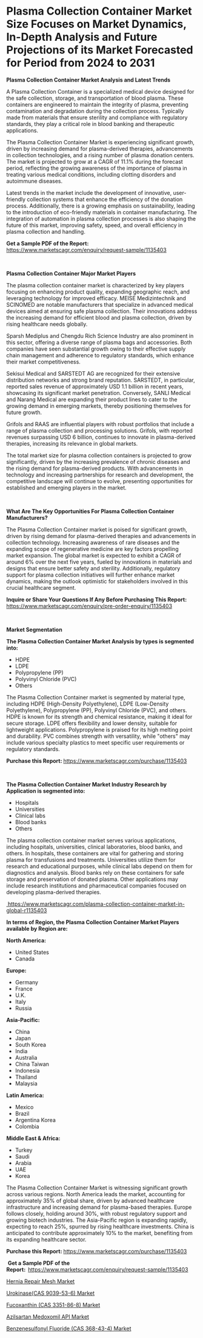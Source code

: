 <p><h1>Plasma Collection Container Market Size Focuses on Market Dynamics, In-Depth Analysis and Future Projections of its Market Forecasted for Period from 2024 to 2031</h1></p><p><strong>Plasma Collection Container Market Analysis and Latest Trends</strong></p>
<p><p>A Plasma Collection Container is a specialized medical device designed for the safe collection, storage, and transportation of blood plasma. These containers are engineered to maintain the integrity of plasma, preventing contamination and degradation during the collection process. Typically made from materials that ensure sterility and compliance with regulatory standards, they play a critical role in blood banking and therapeutic applications.</p><p>The Plasma Collection Container Market is experiencing significant growth, driven by increasing demand for plasma-derived therapies, advancements in collection technologies, and a rising number of plasma donation centers. The market is projected to grow at a CAGR of 11.1% during the forecast period, reflecting the growing awareness of the importance of plasma in treating various medical conditions, including clotting disorders and autoimmune diseases.</p><p>Latest trends in the market include the development of innovative, user-friendly collection systems that enhance the efficiency of the donation process. Additionally, there is a growing emphasis on sustainability, leading to the introduction of eco-friendly materials in container manufacturing. The integration of automation in plasma collection processes is also shaping the future of this market, improving safety, speed, and overall efficiency in plasma collection and handling.</p></p>
<p><strong>Get a Sample PDF of the Report:&nbsp;</strong> <a href="https://www.marketscagr.com/enquiry/request-sample/1135403?utm_campaign=1557&utm_medium=2&utm_source=Github&utm_content=ia&utm_term=13102024&utm_id=plasma-collection-container">https://www.marketscagr.com/enquiry/request-sample/1135403</a></p>
<p>&nbsp;</p>
<p><strong>Plasma Collection Container Major Market Players</strong></p>
<p><p>The plasma collection container market is characterized by key players focusing on enhancing product quality, expanding geographic reach, and leveraging technology for improved efficacy. MEISE Medizintechnik and SCINOMED are notable manufacturers that specialize in advanced medical devices aimed at ensuring safe plasma collection. Their innovations address the increasing demand for efficient blood and plasma collection, driven by rising healthcare needs globally.</p><p>Sparsh Mediplus and Chengdu Rich Science Industry are also prominent in this sector, offering a diverse range of plasma bags and accessories. Both companies have seen substantial growth owing to their effective supply chain management and adherence to regulatory standards, which enhance their market competitiveness.</p><p>Sekisui Medical and SARSTEDT AG are recognized for their extensive distribution networks and strong brand reputation. SARSTEDT, in particular, reported sales revenue of approximately USD 1.1 billion in recent years, showcasing its significant market penetration. Conversely, SANLI Medical and Narang Medical are expanding their product lines to cater to the growing demand in emerging markets, thereby positioning themselves for future growth.</p><p>Grifols and RAAS are influential players with robust portfolios that include a range of plasma collection and processing solutions. Grifols, with reported revenues surpassing USD 6 billion, continues to innovate in plasma-derived therapies, increasing its relevance in global markets.</p><p>The total market size for plasma collection containers is projected to grow significantly, driven by the increasing prevalence of chronic diseases and the rising demand for plasma-derived products. With advancements in technology and increasing partnerships for research and development, the competitive landscape will continue to evolve, presenting opportunities for established and emerging players in the market.</p></p>
<p>&nbsp;</p>
<p><strong>What Are The Key Opportunities For Plasma Collection Container Manufacturers?</strong></p>
<p><p>The Plasma Collection Container market is poised for significant growth, driven by rising demand for plasma-derived therapies and advancements in collection technology. Increasing awareness of rare diseases and the expanding scope of regenerative medicine are key factors propelling market expansion. The global market is expected to exhibit a CAGR of around 6% over the next five years, fueled by innovations in materials and designs that ensure better safety and sterility. Additionally, regulatory support for plasma collection initiatives will further enhance market dynamics, making the outlook optimistic for stakeholders involved in this crucial healthcare segment.</p></p>
<p><strong>Inquire or Share Your Questions If Any Before Purchasing This Report:</strong> <a href="https://www.marketscagr.com/enquiry/pre-order-enquiry/1135403?utm_campaign=1557&utm_medium=2&utm_source=Github&utm_content=ia&utm_term=13102024&utm_id=plasma-collection-container">https://www.marketscagr.com/enquiry/pre-order-enquiry/1135403</a></p>
<p>&nbsp;</p>
<p><strong>Market Segmentation</strong></p>
<p><strong>The Plasma Collection Container Market Analysis by types is segmented into:</strong></p>
<p><ul><li>HDPE</li><li>LDPE</li><li>Polypropylene (PP)</li><li>Polyvinyl Chloride (PVC)</li><li>Others</li></ul></p>
<p><p>The Plasma Collection Container market is segmented by material type, including HDPE (High-Density Polyethylene), LDPE (Low-Density Polyethylene), Polypropylene (PP), Polyvinyl Chloride (PVC), and others. HDPE is known for its strength and chemical resistance, making it ideal for secure storage. LDPE offers flexibility and lower density, suitable for lightweight applications. Polypropylene is praised for its high melting point and durability. PVC combines strength with versatility, while "others" may include various specialty plastics to meet specific user requirements or regulatory standards.</p></p>
<p><strong>Purchase this Report:&nbsp;</strong><a href="https://www.marketscagr.com/purchase/1135403?utm_campaign=1557&utm_medium=2&utm_source=Github&utm_content=ia&utm_term=13102024&utm_id=plasma-collection-container">https://www.marketscagr.com/purchase/1135403</a></p>
<p>&nbsp;</p>
<p><strong>The Plasma Collection Container Market Industry Research by Application is segmented into:</strong></p>
<p><ul><li>Hospitals</li><li>Universities</li><li>Clinical labs</li><li>Blood banks</li><li>Others</li></ul></p>
<p><p>The plasma collection container market serves various applications, including hospitals, universities, clinical laboratories, blood banks, and others. In hospitals, these containers are vital for gathering and storing plasma for transfusions and treatments. Universities utilize them for research and educational purposes, while clinical labs depend on them for diagnostics and analysis. Blood banks rely on these containers for safe storage and preservation of donated plasma. Other applications may include research institutions and pharmaceutical companies focused on developing plasma-derived therapies.</p></p>
<p><a href="https://www.marketscagr.com/plasma-collection-container-market-in-global-r1135403?utm_campaign=1557&utm_medium=2&utm_source=Github&utm_content=ia&utm_term=13102024&utm_id=plasma-collection-container">&nbsp;https://www.marketscagr.com/plasma-collection-container-market-in-global-r1135403</a></p>
<p><strong>In terms of Region, the Plasma Collection Container Market Players available by Region are:</strong></p>
<p>
    <p> <strong> North America: </strong>
        <ul>
            <li>United States</li>
            <li>Canada</li>
        </ul>
        </p> 
    <p> <strong> Europe: </strong>
        <ul>
            <li>Germany</li>
            <li>France</li>
            <li>U.K.</li>
            <li>Italy</li>
            <li>Russia</li>
        </ul>
        </p> 
    <p> <strong> Asia-Pacific: </strong>
        <ul>
            <li>China</li>
            <li>Japan</li>
            <li>South Korea</li>
            <li>India</li>
            <li>Australia</li>
            <li>China Taiwan</li>
            <li>Indonesia</li>
            <li>Thailand</li>
            <li>Malaysia</li>
        </ul>
        </p> 
    <p> <strong> Latin America: </strong>
        <ul>
            <li>Mexico</li>
            <li>Brazil</li>
            <li>Argentina Korea</li>
            <li>Colombia</li>
        </ul>
        </p> 
    <p> <strong> Middle East & Africa: </strong>
        <ul>
            <li>Turkey</li>
            <li>Saudi</li>
            <li>Arabia</li>
            <li>UAE</li>
            <li>Korea</li>
        </ul>
    </p>
    </p>
<p><p>The Plasma Collection Container Market is witnessing significant growth across various regions. North America leads the market, accounting for approximately 35% of global share, driven by advanced healthcare infrastructure and increasing demand for plasma-based therapies. Europe follows closely, holding around 30%, with robust regulatory support and growing biotech industries. The Asia-Pacific region is expanding rapidly, expecting to reach 25%, spurred by rising healthcare investments. China is anticipated to contribute approximately 10% to the market, benefiting from its expanding healthcare sector.</p></p>
<p><strong>Purchase this Report: </strong><a href="https://www.marketscagr.com/purchase/1135403?utm_campaign=1557&utm_medium=2&utm_source=Github&utm_content=ia&utm_term=13102024&utm_id=plasma-collection-container">https://www.marketscagr.com/purchase/1135403</a></p>
<p>&nbsp;<strong>Get a Sample PDF of the Report:&nbsp;&nbsp;</strong><a href="https://www.marketscagr.com/enquiry/request-sample/1135403?utm_campaign=1557&utm_medium=2&utm_source=Github&utm_content=ia&utm_term=13102024&utm_id=plasma-collection-container">https://www.marketscagr.com/enquiry/request-sample/1135403</a></p>
<p><strong></strong></p>
<p><p><a href="https://www.linkedin.com/pulse/hernia-repair-mesh-market-forecast-global-trends-analysis-from-qgraf?utm_campaign=1557&utm_medium=2&utm_source=Github&utm_content=ia&utm_term=13102024&utm_id=plasma-collection-container">Hernia Repair Mesh Market</a></p><p><a href="https://www.linkedin.com/pulse/future-urokinasecas-9039-53-6-market-global-forecast-trends-2024-insqf?utm_campaign=1557&utm_medium=2&utm_source=Github&utm_content=ia&utm_term=13102024&utm_id=plasma-collection-container">Urokinase(CAS 9039-53-6) Market</a></p><p><a href="https://www.linkedin.com/pulse/global-fucoxanthin-cas-3351-86-8-market-pulse-trends-growth-j63df?utm_campaign=1557&utm_medium=2&utm_source=Github&utm_content=ia&utm_term=13102024&utm_id=plasma-collection-container">Fucoxanthin (CAS 3351-86-8) Market</a></p><p><a href="https://www.linkedin.com/pulse/global-azilsartan-medoxomil-api-market-trends-insights-growth-grfrf?utm_campaign=1557&utm_medium=2&utm_source=Github&utm_content=ia&utm_term=13102024&utm_id=plasma-collection-container">Azilsartan Medoxomil API Market</a></p><p><a href="https://www.linkedin.com/pulse/benzenesulfonyl-fluoride-cas-368-43-4-market-size-type-97-9898-qp70f?utm_campaign=1557&utm_medium=2&utm_source=Github&utm_content=ia&utm_term=13102024&utm_id=plasma-collection-container">Benzenesulfonyl Fluoride (CAS 368-43-4) Market</a></p></p>